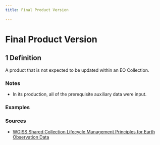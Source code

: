 ```yaml
---
title: Final Product Version

---
```


# Final Product Version

## 1 Definition

A product that is not expected to be updated within an EO Collection. 

### Notes
- In its production, all of the prerequisite auxiliary data were input.

### Examples 

### Sources 
- [WGISS Shared Collection Lifecycle Management Principles for Earth Observation Data](https://ceos.org/document_management/Working_Groups/WGISS/Documents/Shared%20Collection%20Lifecycle%20Management%20Principles%20for%20Earth%20Observation%20Data_March2025.pdf)
